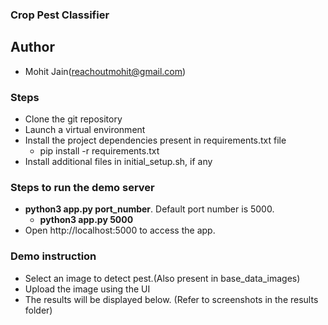 ### Crop Pest Classifier 

## Author 
- Mohit Jain(reachoutmohit@gmail.com)

### Steps
- Clone the git repository
- Launch a virtual environment
- Install the project dependencies present in requirements.txt file
	- pip install -r requirements.txt
- Install additional files in initial_setup.sh, if any

### Steps to run the demo server
- **python3 app.py port_number**. Default port number is 5000.
	- **python3 app.py 5000**
- Open http://localhost:5000 to access the app.

### Demo instruction
- Select an image to detect pest.(Also present in base_data_images)
- Upload the image using the UI
- The results will be displayed below. (Refer to screenshots in the results folder)
